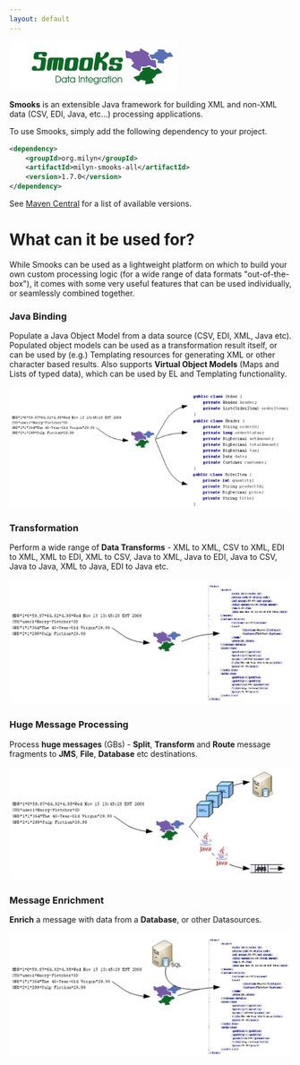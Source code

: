 ```yaml
---
layout: default
---
```

<span data-page-nav="/index"></span>

<div class="main-page-logo">
    <img src="/assets/images/smooks-logo.png" />
</div>

__Smooks__ is an extensible Java framework for building XML and non-XML data (CSV, EDI, Java, etc...) processing applications.

To use Smooks, simply add the following dependency to your project.

```xml
<dependency>
    <groupId>org.milyn</groupId>
    <artifactId>milyn-smooks-all</artifactId>
    <version>1.7.0</version>
</dependency>
```

See [Maven Central](https://mvnrepository.com/artifact/org.milyn/milyn-smooks-all) for a list of available versions.

# What can it be used for?

While Smooks can be used as a lightweight platform on which to build your own custom processing logic (for a wide
range of data formats "out-of-the-box"), it comes with some very useful features that can be used individually,
or seamlessly combined together.

### Java Binding

Populate a Java Object Model from a data source (CSV, EDI, XML, Java etc). Populated object models can be used as a 
transformation result itself, or can be used by (e.g.) Templating resources for generating XML or other character
based results. Also supports __Virtual Object Models__ (Maps and Lists of typed data), which can be used by EL and 
Templating functionality.

![Java Binding](assets/images/Binding.png)

### Transformation

Perform a wide range of __Data Transforms__ - XML to XML, CSV to XML, EDI to XML, XML to EDI, XML to CSV, Java to XML,
Java to EDI, Java to CSV, Java to Java, XML to Java, EDI to Java etc.

![Transform](assets/images/Transform.png)

### Huge Message Processing

Process __huge messages__ (GBs) - __Split__, __Transform__ and __Route__ message fragments to __JMS__, __File__,
__Database__ etc destinations.

![Huge Message Processing](assets/images/Hugetrans.png)

### Message Enrichment

__Enrich__ a message with data from a __Database__, or other Datasources.

![Enrich Messages](assets/images/Enrich.png)

